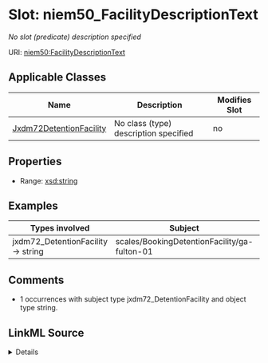 

# Slot: niem50_FacilityDescriptionText


_No slot (predicate) description specified_





URI: [niem50:FacilityDescriptionText](http://release.niem.gov/niem/niem-core/5.0/FacilityDescriptionText)



<!-- no inheritance hierarchy -->





## Applicable Classes

| Name | Description | Modifies Slot |
| --- | --- | --- |
| [Jxdm72DetentionFacility](../classes/Jxdm72DetentionFacility.md) | No class (type) description specified |  no  |







## Properties

* Range: [xsd:string](http://www.w3.org/2001/XMLSchema#string)






## Examples

| Types involved | Subject | Predicate | Object |
| --- | --- | --- | --- |
| jxdm72_DetentionFacility → string | scales/BookingDetentionFacility/ga-fulton-01 | niem50:FacilityDescriptionText | Jail |


## Comments

* 1 occurrences with subject type jxdm72_DetentionFacility and object type string.



## LinkML Source

<details>

```yaml
name: niem50_FacilityDescriptionText
description: No slot (predicate) description specified
comments:
- 1 occurrences with subject type jxdm72_DetentionFacility and object type string.
examples:
- description: jxdm72_DetentionFacility → string
  object:
    example_object: Jail
    example_object_type: string
    example_predicate: niem50:FacilityDescriptionText
    example_subject: scales/BookingDetentionFacility/ga-fulton-01
    example_subject_type: jxdm72_DetentionFacility
from_schema: scales-kg-new
rank: 1000
slot_uri: niem50:FacilityDescriptionText
alias: niem50_FacilityDescriptionText
domain_of:
- jxdm72_DetentionFacility
range: string

```
</details>